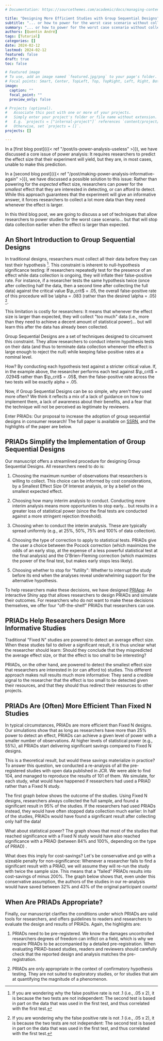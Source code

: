 ```yaml
---
# Documentation: https://sourcethemes.com/academic/docs/managing-content/

title: "Designing More Efficient Studies with Group Sequential Designs"
subtitle: "... or how to power for the worst case scenario without collecting more data than you need"
summary: "... or how to power for the worst case scenario without collecting more data than you need"
authors: [Quentin André]
tags: [Tutorial]
categories: []
date: 2024-02-12
lastmod: 2024-02-12
featured: false
draft: true
toc: false

# Featured image
# To use, add an image named `featured.jpg/png` to your page's folder.
# Focal points: Smart, Center, TopLeft, Top, TopRight, Left, Right, BottomLeft, Bottom, BottomRight.
image:
  caption: ""
  focal_point: ""
  preview_only: false

# Projects (optional).
#   Associate this post with one or more of your projects.
#   Simply enter your project's folder or file name without extension.
#   E.g. `projects = ["internal-project"]` references `content/project/deep-learning/index.md`.
#   Otherwise, set `projects = []`.
projects: []

---
```


In a [first blog post]({{< ref "/post/is-power-analysis-useless" >}}), we have discussed a core issue of power analysis: It requires researchers to predict the effect size that their experiment will yield, but they are, in most cases, unable to make this prediction.

In a [second blog post]({{< ref "/post/making-power-analysis-informative-again" >}}), we have discussed a possible solution to this issue: Rather than powering for the *expected* effect size, researchers can power for the *smallest* effect that they are interested in detecting, or can afford to detect. While this approach guarantees that the experiment will give an informative answer, it forces researchers to collect a lot more data than they need whenever the effect is larger.

In this third blog post, we are going to discuss a set of techniques that allow researchers to power studies for the worst case scenario... but that will stop data collection earlier when the effect is larger than expected. 

## An Short Introduction to Group Sequential Designs

In traditional designs, researchers must collect all their data before they can test their hypothesis [^1]. This constraint is inherent to null-hypothesis significance testing: If researchers repeatedly test for the presence of an effect while data collection is ongoing, they will inflate their false-positive rate. For instance, if a researcher tests the same hypothesis twice (once after collecting half the data, then a second time after collecting the full data) against the critical value $\p_crit$ = .05, the overall false-positive rate of this procedure will be \alpha = .083 (rather than the desired \alpha = .05) [^1].

This limitation is costly for researchers: It means that whenever the effect size is larger than expected, they will collect "too much" data (i.e., more than they need to achieve a decent amount of statistical power)... but will learn this after the data has already been collected. 

Group Sequential Designs are a set of techniques designed to circumvent this constraint. They allow researchers to conduct interim hypothesis tests on their data (and thus to terminate data collection whenever the effect is large enough to reject the null) while keeping false-positive rates at a nominal level.

How? By conducting each hypothesis test against a stricter critical value. If, in the example above, the researcher performs each test against $\p_crit$ = .0294$ rather than $\p_crit$ = .05$, then the false-positive rate across the two tests will be exactly alpha = .05.

Now, if Group Sequential Designs can be so simple, why aren't they used more often? We think it reflects a mix of a lack of guidance on how to implement them, a lack of awareness about their benefits, and a fear that the technique will not be perceived as legitimate by reviewers. 

Enter PRIADs: Our proposal to increase the adoption of group sequential designs in consumer research! The full paper is available on [SSRN](SSRN), and the highlights of the paper are below.

## PRIADs Simplify the Implementation of Group Sequential Designs

Our manuscript offers a streamlined procedure for designing Group Sequential Designs. All  researchers need to do is: 

1. Choosing the maximum number of observations that researchers is willing to collect. This choice can be informed by cost considerations, by a Smallest Effect Size Of Interest analysis, or by a belief on the smallest expected effect.

2. Choosing how many interim analysis to conduct. Conducting more interim analysis means more opportunities to stop early... but results in a greater loss of statistical power (since the final tests are conducted against a more stringent rejection threshold).

3. Choosing when to conduct the interim analysis. These are typically spread uniformly (e.g., at 25%, 50%, 75% and 100% of data collection).

4. Choosing the type of correction to apply to statistical tests. PRIADs give the user a choice between the Pocock correction (which maximizes the odds of an early stop, at the expense of a less powerful statistical test at the final analysis) and the O'Brien-Fleming correction (which maximizes the power of the final test, but makes early stops less likely). 

5. Choosing whether to stop for "futility": Whether to interrupt the study before its end when the analyses reveal underwhelming support for the alternative hypothesis.

To help researchers make these decisions, we have designed [PRIApp](https://priadconsumerresearch.shinyapps.io/PRIApp/): An interactive Shiny app that allows researchers to design PRIADs and simulate their outcomes. For researchers who do not want to make these decisions themselves, we offer four "off-the-shelf" PRIADs that researchers can use.

## PRIADs Help Researchers Design More Informative Studies

Traditional "Fixed N" studies are powered to detect an average effect size. When these studies fail to deliver a significant result, it is thus unclear what the researcher should learn: Should they conclude that they mispredicted the average effect size, or that the effect is too small to be interesting?

PRIADs, on the other hand, are powered to detect the smallest effect size that researchers are interested in (or can afford to) studies. This different approach makes null results much more informative: They send a credible signal to the researcher that the effect is too small to be detected given their resources, and that they should thus redirect their resources to other projects.

## PRIADs Are (Often) More Efficient Than Fixed N Studies

In typical circumstances, PRIADs are more efficient than Fixed N designs. Our simulations show that as long as researchers have more than 25% power to detect an effect, PRIADs can achieve a given level of power with a smaller number of observations. At higher levels of statistical power (e.g., 55%), all PRIADs start delivering significant savings compared to Fixed N designs.

This is a theoretical result, but would these savings materialize in practice? To answer this question, we conducted a re-analysis of all the pre-registered studies with open data published in JCR. We were able to find 104, and managed to reproduce the results of 101 of them. We simulate, for each study, what would have happened if researchers had used a PRIAD rather than a Fixed N study.

The first graph below shows the outcome of the studies. Using Fixed N designs, researchers always collected the full sample, and found a significant result in 95% of the studies. If the researchers had used PRIADs instead, they would have often stopped data collection much earlier: In half of the studies, PRIADs would have found a significant result after collecting only half the data!

What about statistical power? The graph shows that most of the studies that reached significance with a Fixed N study would have also reached significance with a PRIAD (between 84% and 100%, depending on the type of PRIAD) .

What does this imply for cost-savings? Let's be conservative and go with a sizeable penalty for non-significance: Whenever a researcher fails to find a significant result with a PRIAD, we will assume they will re-run the study with twice the sample size. This means that a "failed" PRIADs results into cost-savings of minus 200%. The graph below shows that, even under this conservative assumption, the authors of the studies in our re-analysis would have saved between 32% and 43% of the original participant counts!


## When Are PRIADs Appropriate?

Finally, our manuscript clarifies the conditions under which PRIADs are valid tools for researchers, and offers guidelines to readers and researchers to evaluate the design and results of PRIADs. Again, the highlights are:

1. PRIADs need to be pre-registered. We know the damages uncontrolled researchers degrees of freedom can inflict on a field, which is why we require PRIADs to be accompanied by a detailed pre-registration. When evaluating PRIAD-based studies, readers and reviewers should carefully check that the reported design and analysis matches the pre-registration.

2. PRIADs are only appropriate in the context of confirmatory hypothesis testing. They are not suited to exploratory studies, or for studies that aim at quantifying the magnitude of a phenomenon.


[^1]: If you are wondering why the false positive rate is not .1 (i.e., .05 x 2), it is because the two tests are not independent: The second test is based in part on the data that was used in the first test, and thus correlated with the first test.
[^2]: As it turns out, [many scientists do not abide by this restriction](https://journals.sagepub.com/doi/10.1177/0956797611430953).
[^3]: One of the "p-hacking" techniques discussed in the original [false-positive psychology paper](https://journals.sagepub.com/doi/10.1177/0956797611417632) consisted of running multiple hypothesis tests on the same data, adding a few observations each time.
